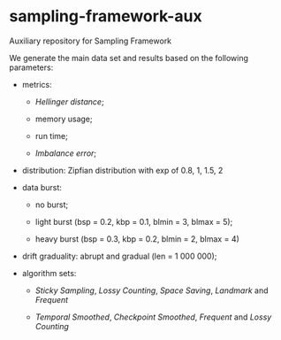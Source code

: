 # sampling-framework-aux
Auxiliary repository for Sampling Framework

We generate the main data set and results based on the following
parameters:

-   metrics:

    -   *Hellinger distance*;

    -   memory usage;

    -   run time;

    -   *Imbalance error*;

-   distribution: Zipfian distribution with
    exp of 0.8, 1, 1.5, 2

-   data burst:

    -   no burst;

    -   light burst (bsp = 0.2, kbp = 0.1, blmin = 3,
        blmax = 5);

    -   heavy burst (bsp = 0.3, kbp = 0.2, blmin = 2,
        blmax = 4)

-   drift graduality: abrupt and gradual (len = 1 000 000);

-   algorithm sets:

    -   *Sticky Sampling*, *Lossy Counting*, *Space Saving*, *Landmark*
        and *Frequent*

    -   *Temporal Smoothed*, *Checkpoint Smoothed*, *Frequent* and
        *Lossy Counting*



